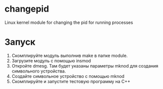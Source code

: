 # changepid
Linux kernel module for changing the pid for running processes
# Запуск
1. Скомплируйте модуль выполнив make в папке module.
2. Загрузите модуль с помощью insmod
3. Откройте dmesg. Там будет указаны параметры mknod для создания символьного устройства.
4. Создайте символьное устройство с помощью mknod
5. Скомплируйте и запустите тестовую программу на C++
